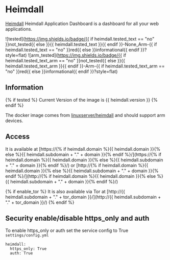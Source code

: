 # Heimdall

[Heimdall](https://heimdall.site/) Heimdall Application Dashboard is a dashboard for all your web applications.

![tested](https://img.shields.io/badge/{{ if heimdall.tested_text == "no" }}not_tested{{ else }}{{ heimdall.tested_text }}{{ endif }}-None_Arm-{{ if heimdall.tested_text == "no" }}red{{ else }}informational{{ endif }}?style=flat)
![arm_tested](https://img.shields.io/badge/{{ if heimdall.tested_text_arm == "no" }}not_tested{{ else }}{{ heimdall.tested_text_arm }}{{ endif }}-Arm-{{ if heimdall.tested_text_arm == "no" }}red{{ else }}informational{{ endif }}?style=flat)

## Information

{% if tested %}
Current Version of the image is {{ heimdall.version }}
{% endif %}

The docker image comes from [linuxserver/heimdall](https://hub.docker.com/r/linuxserver/heimdall) and should support arm devices.

## Access

It is available at [https://{% if heimdall.domain %}{{ heimdall.domain }}{% else %}{{ heimdall.subdomain + "." + domain }}{% endif %}/](https://{% if heimdall.domain %}{{ heimdall.domain }}{% else %}{{ heimdall.subdomain + "." + domain }}{% endif %}/) or [http://{% if heimdall.domain %}{{ heimdall.domain }}{% else %}{{ heimdall.subdomain + "." + domain }}{% endif %}/](http://{% if heimdall.domain %}{{ heimdall.domain }}{% else %}{{ heimdall.subdomain + "." + domain }}{% endif %}/)

{% if enable_tor %}
It is also available via Tor at [http://{{ heimdall.subdomain + "." + tor_domain }}/](http://{{ heimdall.subdomain + "." + tor_domain }}/)
{% endif %}

## Security enable/disable https_only and auth

To enable https_only or auth set the service config to True
`settings/config.yml`

```
heimdall:
  https_only: True
  auth: True
```
